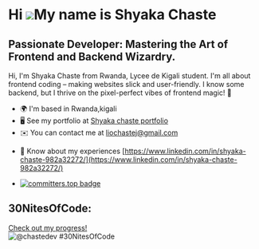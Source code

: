 Hi ![](https://user-images.githubusercontent.com/18350557/176309783-0785949b-9127-417c-8b55-ab5a4333674e.gif)My name is Shyaka Chaste
=====================================================================================================================================
Passionate Developer: Mastering the Art of Frontend and Backend Wizardry.
-------------------------------------------------------------------------

Hi, I'm Shyaka Chaste from Rwanda, Lycee de Kigali student. I'm all about frontend coding – making websites slick and user-friendly. I know some backend, but I thrive on the pixel-perfect vibes of frontend magic! 🚀

* 🌍  I'm based in Rwanda,kigali
* 🖥️  See my portfolio at [Shyaka chaste portfolio](https://shyakachaste.me/)
* ✉️  You can contact me at [liochastej@gmail.com](mailto:liochastej@gmail.com)

- 📄 Know about my experiences [https://www.linkedin.com/in/shyaka-chaste-982a32272/](https://www.linkedin.com/in/shyaka-chaste-982a32272/)

- [![committers.top badge](https://user-badge.committers.top/rwanda/shyakachaste.svg)](https://user-badge.committers.top/rwanda/shyakachaste)

## 30NitesOfCode:
  [Check out my progress!](https://www.codedex.io/@chastedev/30-nites-of-code)  
  ![@chastedev #30NitesOfCode](https://www.codedex.io/api/petStatus?user=chastedev)
